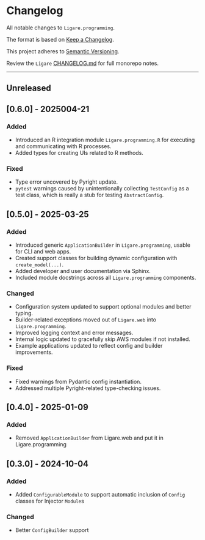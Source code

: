 # Changelog

All notable changes to `Ligare.programming`.

The format is based on [Keep a Changelog](https://keepachangelog.com/en/1.1.0/).

This project adheres to [Semantic Versioning](https://semver.org/spec/v2.0.0.html).

Review the `Ligare` [CHANGELOG.md](https://github.com/uclahs-cds/Ligare/blob/main/CHANGELOG.md) for full monorepo notes.

---
## Unreleased

## [0.6.0] - 2025004-21
### Added
- Introduced an R integration module `Ligare.programming.R` for executing and communicating with R processes.
- Added types for creating UIs related to R methods.

### Fixed
- Type error uncovered by Pyright update.
- `pytest` warnings caused by unintentionally collecting `TestConfig` as a test class, which is really a stub for testing `AbstractConfig`.

## [0.5.0] - 2025-03-25
### Added
- Introduced generic `ApplicationBuilder` in `Ligare.programming`, usable for CLI and web apps.
- Created support classes for building dynamic configuration with `create_model(...)`.
- Added developer and user documentation via Sphinx.
- Included module docstrings across all `Ligare.programming` components.

### Changed
- Configuration system updated to support optional modules and better typing.
- Builder-related exceptions moved out of `Ligare.web` into `Ligare.programming`.
- Improved logging context and error messages.
- Internal logic updated to gracefully skip AWS modules if not installed.
- Example applications updated to reflect config and builder improvements.

### Fixed
- Fixed warnings from Pydantic config instantiation.
- Addressed multiple Pyright-related type-checking issues.

## [0.4.0] - 2025-01-09
### Added
* Removed `ApplicationBuilder` from Ligare.web and put it in Ligare.programming

## [0.3.0] - 2024-10-04
### Added
* Added `ConfigurableModule` to support automatic inclusion of `Config` classes for Injector `Module`s

### Changed
* Better `ConfigBuilder` support
